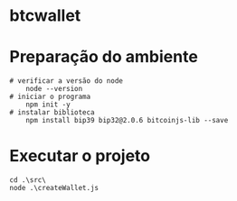 # btcwallet

# Preparação do ambiente
    # verificar a versão do node 
        node --version
    # iniciar o programa
        npm init -y
    # instalar biblioteca
        npm install bip39 bip32@2.0.6 bitcoinjs-lib --save

# Executar o projeto
    cd .\src\
    node .\createWallet.js
    
    